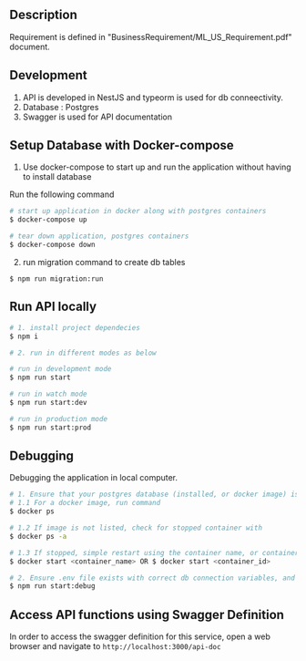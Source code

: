 ## Description

Requirement is defined in "BusinessRequirement/ML_US_Requirement.pdf" document.

## Development

1. API is developed in NestJS and typeorm is used for db conneectivity.
2. Database : Postgres
3. Swagger is used for API documentation

## Setup Database with Docker-compose

1. Use docker-compose to start up and run the application without having to install database

Run the following command
```bash
# start up application in docker along with postgres containers
$ docker-compose up

# tear down application, postgres containers
$ docker-compose down
```
2. run migration command to create db tables
```
$ npm run migration:run
```

## Run API locally 

```bash
# 1. install project dependecies 
$ npm i

# 2. run in different modes as below

# run in development mode
$ npm run start

# run in watch mode
$ npm run start:dev

# run in production mode
$ npm run start:prod
```

## Debugging

Debugging the application in local computer.

```bash
# 1. Ensure that your postgres database (installed, or docker image) is up and running.
# 1.1 For a docker image, run command
$ docker ps

# 1.2 If image is not listed, check for stopped container with
$ docker ps -a

# 1.3 If stopped, simple restart using the container name, or container id
$ docker start <container_name> OR $ docker start <container_id>

# 2. Ensure .env file exists with correct db connection variables, and then run
$ npm run start:debug

```

## Access API functions using Swagger Definition
In order to access the swagger definition for this service, open a web browser and navigate to 
```http://localhost:3000/api-doc```

